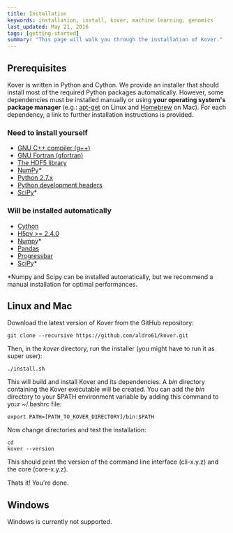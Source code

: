 ```yaml
---
title: Installation
keywords: installation, install, kover, machine learning, genomics
last_updated: May 21, 2016
tags: [getting-started]
summary: "This page will walk you through the installation of Kover."
---
```


## Prerequisites
 
Kover is written in Python and Cython. We provide an installer that should install most of the required Python packages 
automatically. However, some dependencies must be installed manually or using **your operating system's 
package manager** (e.g.: [apt-get](http://linux.die.net/man/8/apt-get) on Linux and [Homebrew](http://brew.sh/) on Mac).
For each dependency, a link to further installation instructions is provided.

### Need to install yourself

* [GNU C++ compiler (g++)](https://gcc.gnu.org/)
* [GNU Fortran (gfortran)](https://gcc.gnu.org/wiki/GFortran)
* [The HDF5 library](https://www.hdfgroup.org/HDF5/release/obtain5.html)
* [NumPy](http://docs.scipy.org/doc/numpy/user/install.html)*
* [Python 2.7.x](https://www.python.org/download/releases/2.7/)
* [Python development headers](https://docs.python.org/2/c-api/intro.html)
* [SciPy](https://github.com/scipy/scipy/releases)*

### Will be installed automatically

* [Cython](http://docs.cython.org/src/quickstart/install.html)
* [H5py >= 2.4.0](http://docs.h5py.org/en/latest/build.html)
* [Numpy](http://docs.scipy.org/doc/numpy/user/install.html)*
* [Pandas](http://pandas.pydata.org/pandas-docs/stable/install.html#installing-pandas)
* [Progressbar](https://pypi.python.org/pypi/progressbar)
* [SciPy](https://github.com/scipy/scipy/releases)*

*Numpy and Scipy can be installed automatically, but we recommend a manual installation for optimal performances.


## Linux and Mac

Download the latest version of Kover from the GitHub repository:

```
git clone --recursive https://github.com/aldro61/kover.git
```

Then, in the *kover* directory, run the installer (you might have to run it as super user):

```
./install.sh
```

This will build and install Kover and its dependencies. A *bin* directory containing the Kover executable will be created.
You can add the *bin* directory to your $PATH environment variable by adding this command to your ~/.bashrc file:

```
export PATH=[PATH_TO_KOVER_DIRECTORY]/bin:$PATH
```

Now change directories and test the installation:

```
cd
kover --version
```

This should print the version of the command line interface (cli-x.y.z) and the core (core-x.y.z).

Thats it! You're done.

## Windows

Windows is currently not supported.
